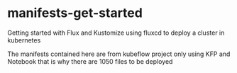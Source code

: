 # manifests-get-started
Getting started with Flux and Kustomize using fluxcd to deploy a cluster in kubernetes

The manifests contained here are from kubeflow project only using KFP and Notebook that is why there are 1050 files to be deployed
